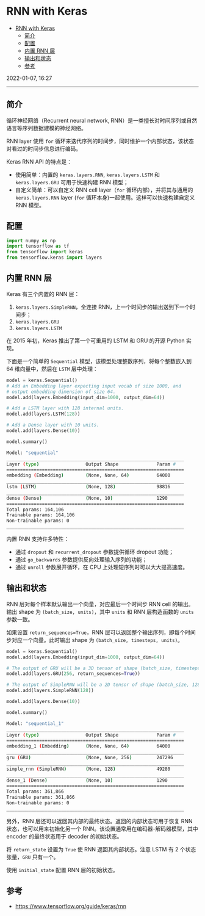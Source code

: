 # RNN with Keras

- [RNN with Keras](#rnn-with-keras)
  - [简介](#简介)
  - [配置](#配置)
  - [内置 RNN 层](#内置-rnn-层)
  - [输出和状态](#输出和状态)
  - [参考](#参考)

2022-01-07, 16:27
***

## 简介

循环神经网络（Recurrent neural network, RNN）是一类擅长对时间序列或自然语言等序列数据建模的神经网络。

RNN layer 使用 `for` 循环来迭代序列的时间步，同时维护一个内部状态，该状态对看过的时间步信息进行编码。

Keras RNN API 的特点是：

- 使用简单：内置的 `keras.layers.RNN`, `keras.layers.LSTM` 和 `keras.layers.GRU` 可用于快速构建 RNN 模型；
- 自定义简单：可以自定义 RNN cell layer（`for` 循环内部），并将其与通用的 `keras.layers.RNN` layer (`for` 循环本身)一起使用。这样可以快速构建自定义 RNN 模型。

## 配置

```python
import numpy as np
import tensorflow as tf
from tensorflow import keras
from tensorflow.keras import layers
```

## 内置 RNN 层

Keras 有三个内置的 RNN 层：

1. `keras.layers.SimpleRNN`，全连接 RNN，上一个时间步的输出送到下一个时间步；
2. `keras.layers.GRU`
3. `keras.layers.LSTM`

在 2015 年初，Keras 推出了第一个可重用的 LSTM 和 GRU 的开源 Python 实现。

下面是一个简单的 `Sequential` 模型，该模型处理整数序列，将每个整数嵌入到 64 维向量中，然后在 `LSTM` 层中处理：

```python
model = keras.Sequential()
# Add an Embedding layer expecting input vocab of size 1000, and
# output embedding dimension of size 64.
model.add(layers.Embedding(input_dim=1000, output_dim=64))

# Add a LSTM layer with 128 internal units.
model.add(layers.LSTM(128))

# Add a Dense layer with 10 units.
model.add(layers.Dense(10))

model.summary()
```

```sh
Model: "sequential"
_________________________________________________________________
Layer (type)                 Output Shape              Param #   
=================================================================
embedding (Embedding)        (None, None, 64)          64000     
_________________________________________________________________
lstm (LSTM)                  (None, 128)               98816     
_________________________________________________________________
dense (Dense)                (None, 10)                1290      
=================================================================
Total params: 164,106
Trainable params: 164,106
Non-trainable params: 0
_________________________________________________________________
```

内置 RNN 支持许多特性：

- 通过 `dropout` 和 `recurrent_dropout` 参数提供循环 dropout 功能；
- 通过 `go_backwards` 参数提供反向处理输入序列的功能；
- 通过 `unroll` 参数展开循环，在 CPU 上处理短序列时可以大大提高速度。

## 输出和状态

RNN 层对每个样本默认输出一个向量，对应最后一个时间步 RNN cell 的输出。输出 shape 为 `(batch_size, units)`，其中 `units` 和 RNN 层构造函数的 `units` 参数一致。

如果设置 `return_sequences=True`，RNN 层可以返回整个输出序列，即每个时间步对应一个向量。此时输出 shape 为 `(batch_size, timesteps, units)`。

```python
model = keras.Sequential()
model.add(layers.Embedding(input_dim=1000, output_dim=64))

# The output of GRU will be a 3D tensor of shape (batch_size, timesteps, 256)
model.add(layers.GRU(256, return_sequences=True))

# The output of SimpleRNN will be a 2D tensor of shape (batch_size, 128)
model.add(layers.SimpleRNN(128))

model.add(layers.Dense(10))

model.summary()
```

```sh
Model: "sequential_1"
_________________________________________________________________
Layer (type)                 Output Shape              Param #   
=================================================================
embedding_1 (Embedding)      (None, None, 64)          64000     
_________________________________________________________________
gru (GRU)                    (None, None, 256)         247296    
_________________________________________________________________
simple_rnn (SimpleRNN)       (None, 128)               49280     
_________________________________________________________________
dense_1 (Dense)              (None, 10)                1290      
=================================================================
Total params: 361,866
Trainable params: 361,866
Non-trainable params: 0
_________________________________________________________________
```

另外，RNN 层还可以返回其内部的最终状态。返回的内部状态可用于恢复 RNN 状态，也可以用来初始化另一个 RNN。该设置通常用在编码器-解码器模型，其中 encoder 的最终状态用于 decoder 的初始状态。

将 `return_state` 设置为 `True` 使 RNN 返回其内部状态。注意 LSTM 有 2 个状态张量，`GRU` 只有一个。

使用 `initial_state` 配置 RNN 层的初始状态。


## 参考

- https://www.tensorflow.org/guide/keras/rnn
